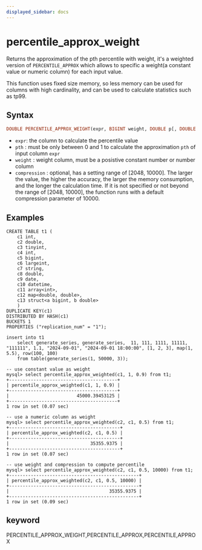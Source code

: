 ```yaml
---
displayed_sidebar: docs
---
```


# percentile_approx_weight



Returns the approximation of the pth percentile with weight, it's a weighted version of `PERCENTILE_APPROX` which allows to specific a weight(a constant value or numeric column) for each input value.

This function uses fixed size memory, so less memory can be used for columns with high cardinality, and can be used to calculate statistics such as tp99.

## Syntax

```Haskell
DOUBLE PERCENTILE_APPROX_WEIGHT(expr, BIGINT weight, DOUBLE p[, DOUBLE compression])
```

- `expr`: the column to calculate the percentile value
- `pth` : must be only between 0 and 1 to calculate the approximation `pth` of input column `expr`
- `weight` : weight column, must be a posistive constant number or number column
- `compression` : optional, has a setting range of [2048, 10000]. The larger the value, the higher the accuracy, the larger the memory consumption, and the longer the calculation time. If it is not specified or not beyond the range of [2048, 10000], the function runs with a default compression parameter of 10000.

## Examples

```plain text
CREATE TABLE t1 (
    c1 int,
    c2 double,
    c3 tinyint,
    c4 int,
    c5 bigint,
    c6 largeint,
    c7 string,
    c8 double,
    c9 date,
    c10 datetime,
    c11 array<int>,
    c12 map<double, double>,
    c13 struct<a bigint, b double>
    )
DUPLICATE KEY(c1)
DISTRIBUTED BY HASH(c1)
BUCKETS 1
PROPERTIES ("replication_num" = "1");

insert into t1 
    select generate_series, generate_series,  11, 111, 1111, 11111, "111111", 1.1, "2024-09-01", "2024-09-01 18:00:00", [1, 2, 3], map(1, 5.5), row(100, 100)
    from table(generate_series(1, 50000, 3));

-- use constant value as weight
mysql> select percentile_approx_weighted(c1, 1, 0.9) from t1;
+----------------------------------------+
| percentile_approx_weighted(c1, 1, 0.9) |
+----------------------------------------+
|                         45000.39453125 |
+----------------------------------------+
1 row in set (0.07 sec)

-- use a numeric column as weight
mysql> select percentile_approx_weighted(c2, c1, 0.5) from t1;
+-----------------------------------------+
| percentile_approx_weighted(c2, c1, 0.5) |
+-----------------------------------------+
|                              35355.9375 |
+-----------------------------------------+
1 row in set (0.07 sec)

-- use weight and compression to compute percentile
mysql> select percentile_approx_weighted(c2, c1, 0.5, 10000) from t1;
+------------------------------------------------+
| percentile_approx_weighted(c2, c1, 0.5, 10000) |
+------------------------------------------------+
|                                     35355.9375 |
+------------------------------------------------+
1 row in set (0.09 sec)

```

## keyword

PERCENTILE_APPROX_WEIGHT,PERCENTILE_APPROX,PERCENTILE,APPROX
